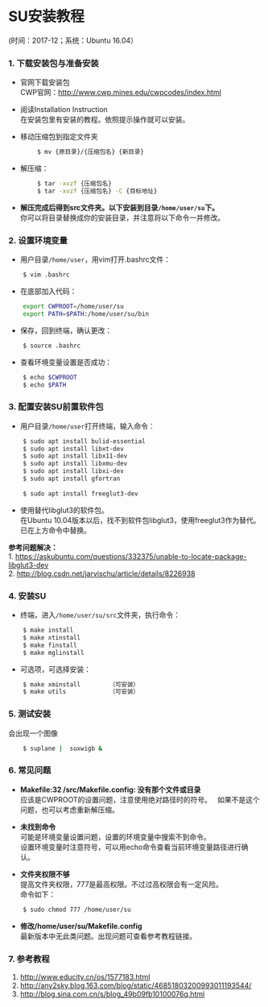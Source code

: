 SU安装教程
====
(时间：2017-12；系统：Ubuntu 16.04）  

### 1. 下载安装包与准备安装

* 官网下载安装包  
CWP官网：<http://www.cwp.mines.edu/cwpcodes/index.html>

* 阅读Installation Instruction  
在安装包里有安装的教程。依照提示操作就可以安装。

* 移动压缩包到指定文件夹
```Bash
		$ mv {原目录}/{压缩包名} {新目录}
```

* 解压缩：
```Bash
		$ tar -xvzf {压缩包名}
		$ tar -xvzf {压缩包名} -C {目标地址}
```

* **解压完成后得到src文件夹。以下安装到目录`/home/user/su`下。**  
你可以将目录替换成你的安装目录，并注意将以下命令一并修改。

### 2. 设置环境变量

* 用户目录`/home/user`，用vim打开.bashrc文件：  
```Bash
	$ vim .bashrc
```

* 在底部加入代码：  
```Bash
	export CWPROOT=/home/user/su
	export PATH=$PATH:/home/user/su/bin
```
* 保存，回到终端，确认更改：  
```Bash
	$ source .bashrc
```

* 查看环境变量设置是否成功：  
```Bash
	$ echo $CWPROOT
	$ echo $PATH
```

### 3. 配置安装SU前置软件包

* 用户目录`/home/user`打开终端，输入命令：  
```Bash
	$ sudo apt install bulid-essential
	$ sudo apt install libxt-dev
	$ sudo apt install libx11-dev
	$ sudo apt install libxmu-dev
	$ sudo apt install libxi-dev
	$ sudo apt install gfortran
	
	$ sudo apt install freeglut3-dev
```
* 使用替代libglut3的软件包。  
	在Ubuntu 10.04版本以后，找不到软件包libglut3，使用freeglut3作为替代。已在上方命令中替换。  

**参考问题解决：**  
	1. <https://askubuntu.com/questions/332375/unable-to-locate-package-libglut3-dev>  
	2. <http://blog.csdn.net/jarvischu/article/details/8226938>  

### 4. 安装SU

* 终端，进入`/home/user/su/src`文件夹，执行命令：  
```Bash
	$ make install
	$ make xtinstall
	$ make finstall
	$ make mglinstall
```

* 可选项，可选择安装：  
```Bash
	$ make xminstall		（可安装）
	$ make utils			（可安装）
```

### 5. 测试安装
会出现一个图像  
```Bash
	$ suplane |  suxwigb &
```

### 6. 常见问题

* **Makefile:32 /src/Makefile.config: 没有那个文件或目录**  
	应该是CWPROOT的设置问题，注意使用绝对路径时的符号。  
	如果不是这个问题，也可以考虑重新解压缩。  

* **未找到命令**  
	可能是环境变量设置问题，设置的环境变量中搜索不到命令。  
	设置环境变量时注意符号，可以用echo命令查看当前环境变量路径进行确认。   

* **文件夹权限不够**  
	提高文件夹权限，777是最高权限。不过过高权限会有一定风险。  
	命令如下：  	
```Bash
	$ sudo chmod 777 /home/user/su
```

* **修改/home/user/su/Makefile.config**  
	最新版本中无此类问题。出现问题可查看参考教程链接。  

### 7. 参考教程

1. <http://www.educity.cn/os/1577183.html>
2. <http://any2sky.blog.163.com/blog/static/46851803200993011193544/>
3. <http://blog.sina.com.cn/s/blog_49b09fb10100076q.html>

